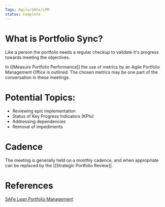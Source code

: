 ```yaml
---
Tags: Agile/SAFe/LPM
status: Complete
---
```

# What is Portfolio Sync?
Like a person the portfolio needs a regular checkup to validate it's progress towards meeting the objectives. 

In [[Measure Portfolio Performance]] the use of metrics by an Agile Portfolio Management Office is outlined. The chosen metrics may be one part of the conversation in these meetings. 

# Potential Topics:
- Reviewing epic implementation
- Status of Key Progress Indicators (KPIs)
- Addressing dependencies 
- Removal of impediments

# Cadence
The meeting is generally held on a monthly cadence, and when appropriate can be replaced by the [[Strategic Portfolio Review]].

# References
[SAFe Lean Portfolio Management](https://www.scaledagileframework.com/lean-portfolio-management/)
